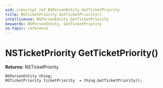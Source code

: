 ```yaml
---
uid: crmscript_ref_NSPersonEntity_GetTicketPriority
title: NSTicketPriority GetTicketPriority()
intellisense: NSPersonEntity.GetTicketPriority
keywords: NSPersonEntity, GetTicketPriority
so.topic: reference
---
```


# NSTicketPriority GetTicketPriority()

**Returns:** NSTicketPriority

```crmscript
NSPersonEntity thing;
NSTicketPriority ticketPriority  = thing.GetTicketPriority();
```

